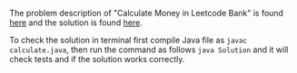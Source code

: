 The problem description of "Calculate Money in Leetcode Bank" is found [here](https://leetcode.com/problems/calculate-money-in-leetcode-bank/) and the solution is found [here](https://github.com/aurimas13/Solutions-To-Problems/blob/main/LeetCode/Java%20Solutions/Calculate%20Money%20in%20Leetcode%20Bank/calculate.java).

To check the solution in terminal first compile Java file as `javac calculate.java`, then run the command as follows `java Solution` and it will check tests and if the solution works correctly.
